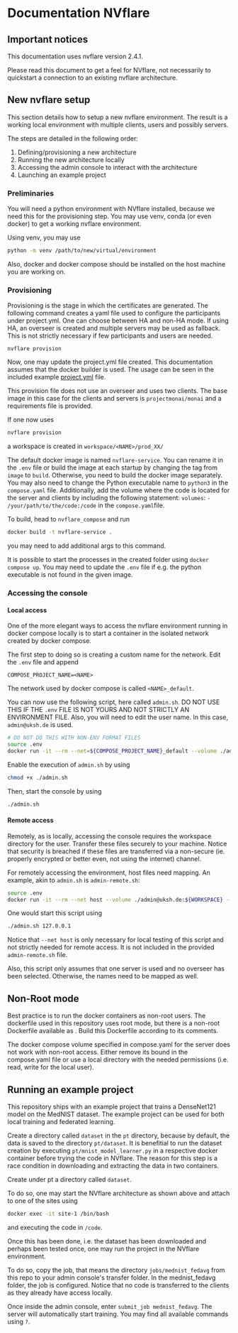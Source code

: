 # Documentation NVflare

## Important notices
This documentation uses nvflare version 2.4.1.

Please read this document to get a feel for NVflare, not necessarily to quickstart a connection to an existing nvflare architecture.

## New nvflare setup
This section details how to setup a new nvflare environment. The result is a working local environment with multiple clients, users and possibly servers.

The steps are detailed in the following order:
1. Defining/provisioning a new architecture
2. Running the new architecture locally
3. Accessing the admin console to interact with the architecture
4. Launching an example project

### Preliminaries
You will need a python environment with NVflare installed, because we need this for the provisioning step.
You may use venv, conda (or even docker) to get a working nvflare environment.

Using venv, you may use 
```bash
python -m venv /path/to/new/virtual/environment
```

Also, docker and docker compose should be installed on the host machine you are working on.

### Provisioning
Provisioning is the stage in which the certificates are generated. 
The following command creates a yaml file used to configure the participants under project.yml. One can choose between HA and non-HA mode. If using HA, an overseer is created and multiple servers may be used as fallback. This is not strictly necessary if few participants and users are needed.
```shell
nvflare provision
```

Now, one may update the project.yml file created.
This documentation assumes that the docker builder is used. The usage can be seen in the included example [project.yml](project.yml) file.

This provision file does not use an overseer and uses two clients. The base image in this case for the clients and servers is `projectmonai/monai` and a requirements file is provided.

If one now uses 
```bash
nvflare provision
```
a workspace is created in `workspace/<NAME>/prod_XX/`

The default docker image is named `nvflare-service`. 
You can rename it in the `.env` file or build the image at each startup by changing the tag from `image` to `build`. 
Otherwise, you need to build the docker image separately. 
You may also need to change the Python executable name to `python3` in the `compose.yaml` file. 
Additionally, add the volume where the code is located for the server and clients by 
including the following statement: `volumes`: `- /your/path/to/the/code:/code` in the `compose.yaml`file.

To build, head to `nvflare_compose` and run 
```bash
docker build -t nvflare-service .
```
you may need to add additional args to this command.

It is possible to start the processes in the created folder using `docker compose up`.
You may need to update the `.env` file if e.g. the python executable is not found in the given image.

### Accessing the console
#### Local access
One of the more elegant ways to access the nvflare environment running in docker compose locally is to start a container in the isolated network created by docker compose.

The first step to doing so is creating a custom name for the network. Edit the `.env` file and append 
```
COMPOSE_PROJECT_NAME=<NAME>
```
The network used by docker compose is called `<NAME>_default`.

You can now use the following script, here called `admin.sh`.
DO NOT USE THIS IF THE `.env` FILE IS NOT YOURS AND NOT STRICTLY AN ENVIRONMENT FILE.
Also, you will need to edit the user name. In this case, `admin@uksh.de` is used.
```bash
# DO NOT DO THIS WITH NON-ENV FORMAT FILES
source .env
docker run -it --rm --net=${COMPOSE_PROJECT_NAME}_default --volume ./admin@uksh.de:${WORKSPACE} $IMAGE_NAME ${WORKSPACE}/startup/fl_admin.sh
```

Enable the execution of `admin.sh` by using 
```bash
chmod +x ./admin.sh
```

Then, start the console by using 
```bash
./admin.sh
```


#### Remote access
Remotely, as is locally, accessing the console requires the workspace directory for the user. Transfer these files securely to your machine. Notice that security is breached if these files are transferred via a non-secure (ie. properly encrypted or better even, not using the internet) channel.

For remotely accessing the environment, host files need mapping. An example, akin to `admin.sh` is `admin-remote.sh`:
```bash
source .env
docker run -it --rm --net host --volume ./admin@uksh.de:${WORKSPACE} --add-host server1:$1 $IMAGE_NAME ${WORKSPACE}/startup/fl_admin.sh
```
One would start this script using 
```bash
./admin.sh 127.0.0.1
```

Notice that `--net host` is only necessary for local testing of this script and not strictly needed for remote access. It is not included in the provided `admin-remote.sh` file. 

Also, this script only assumes that one server is used and no overseer has been selected. Otherwise, the names need to be mapped as well.

## Non-Root mode
Best practice is to run the docker containers as non-root users. The dockerfile used in this repository uses root mode, but there is a non-root Dockerfile available as . 
Build this Dockerfile according to its comments.

The docker compose volume specified in compose.yaml for the server does not work with non-root access. Either remove its bound in the compose.yaml file or use a local directory with the needed permissions (i.e. read, write for the local user).


## Running an example project
This repository ships with an example project that trains a DenseNet121 model on the MedNIST dataset. 
The example project can be used for both local training and federated learning.

Create a directory called `dataset` in the `pt` directory, because by default, the data is saved to the directory `pt/dataset`. 
It is benefitial to run the dataset creation by executing `pt/mnist_model_learner.py` in a respective docker container before trying the code in NVflare. 
The reason for this step is a race condition in downloading and extracting the data in two containers.

Create under pt a directory called `dataset`.

To do so, one may start the NVflare architecture as shown above and attach to one of the sites using
```bash
docker exec -it site-1 /bin/bash
```

and executing the code in `/code`.

Once this has been done, i.e. the dataset has been downloaded and perhaps been tested once, one may run the project in the NVflare environment. 

To do so, copy the job, that means the directory `jobs/mednist_fedavg` from this repo to your admin console's transfer folder. 
In the mednist_fedavg folder, the job is configured. Notice that no code is transferred to the clients as they already have access locally.

Once inside the admin console, enter `submit_job mednist_fedavg`. The server will automatically start training. 
You may find all available commands using `?`.
